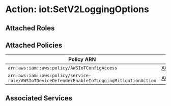 # Action: iot:SetV2LoggingOptions

## Attached Roles

## Attached Policies

| Policy ARN | Policy Name |
|------------|-------------|
| `arn:aws:iam::aws:policy/AWSIoTConfigAccess` | [AWSIoTConfigAccess](../policies.md#awsiotconfigaccess) |
| `arn:aws:iam::aws:policy/service-role/AWSIoTDeviceDefenderEnableIoTLoggingMitigationAction` | [AWSIoTDeviceDefenderEnableIoTLoggingMitigationAction](../policies.md#awsiotdevicedefenderenableiotloggingmitigationaction) |

## Associated Services

